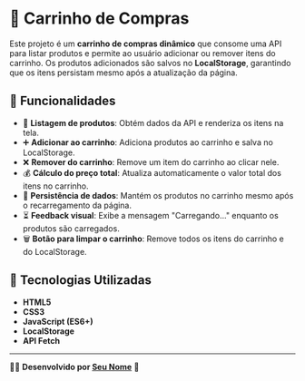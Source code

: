 # 🛒 Carrinho de Compras

Este projeto é um **carrinho de compras dinâmico** que consome uma API para listar produtos e permite ao usuário adicionar ou remover itens do carrinho. Os produtos adicionados são salvos no **LocalStorage**, garantindo que os itens persistam mesmo após a atualização da página.

## 📌 Funcionalidades

- 📌 **Listagem de produtos**: Obtém dados da API e renderiza os itens na tela.
- ➕ **Adicionar ao carrinho**: Adiciona produtos ao carrinho e salva no LocalStorage.
- ❌ **Remover do carrinho**: Remove um item do carrinho ao clicar nele.
- 💰 **Cálculo do preço total**: Atualiza automaticamente o valor total dos itens no carrinho.
- 🔄 **Persistência de dados**: Mantém os produtos no carrinho mesmo após o recarregamento da página.
- ⏳ **Feedback visual**: Exibe a mensagem "Carregando..." enquanto os produtos são carregados.
- 🗑 **Botão para limpar o carrinho**: Remove todos os itens do carrinho e do LocalStorage.

## 🚀 Tecnologias Utilizadas

- **HTML5**
- **CSS3**
- **JavaScript (ES6+)**
- **LocalStorage**
- **API Fetch**
---

👨‍💻 **Desenvolvido por [Seu Nome](https://github.com/CamilGon)** 🚀

